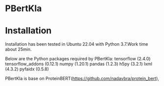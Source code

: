 # PBertKla





# Installation

Installation has been tested in Ubuntu 22.04 with Python 3.7.Work time about 25min.

Below are the Python packages required by PBertKla:
  tensorflow (2.4.0)
  tensorflow_addons (0.12.1)
  numpy (1.20.1)
  pandas (1.2.3)
  h5py (3.2.1)
  lxml (4.3.2)
  pyfaidx (0.5.8)

PBertKla is base on ProteinBERT(https://github.com/nadavbra/protein_bert),


